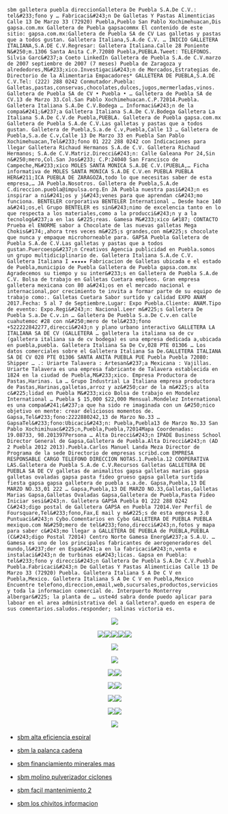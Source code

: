 
```
sbm galletera puebla direccionGalletera De Puebla S.A.De C.V.: tel&#233;fono y … Fabricaci&#243;n De Galletas Y Pastas Alimenticias Calle 13 De Marzo 33 (72920) Puebla,Pueblo San Pablo Xochimehuacan,Dis gapsa.com.mx Galletera de Puebla gapsacommx El contenido de este sitio: gapsa.com.mx:Galletera de Puebla SA de CV Las galletas y pastas que a todos gustan. Galletera Italiana,S.A.de C.V. … INICIO GALLETERA ITALIANA,S.A.DE C.V.Regresar: Galletera Italiana.Calle 28 Poniente N&#250;m.1306 Santa Anita C.P.72080 Puebla,PUEBLA.Tweet: TELEFONOS. Silvia Garc&#237;a Coeto LinkedIn Galletera de Puebla S.A.de C.V.marzo de 2007 septiembre de 2007 (7 meses) Puebla de Zaragoza y alrededores,M&#233;xico.Investigaci&#243;n de Mercados,Estrategias de. Directorio de la Alimentaria Empacadores* GALLETERA DE PUEBLA,S.A.DE C.V.Tel: (222) 288 0242 Conmutador.Puebla: Galletas,pastas,conservas,chocolates,dulces,jugos,mermerladas,vinos. Galletera de Puebla SA de CV • Puebla • … Galletera de Puebla SA de CV.13 de Marzo 33.Col.San Pablo Xochimehuacan.C.P.72014.Puebla. Galletera Italiana S.A.De C.V.Bodega … Informaci&#243;n de la compa&#241;&#237;a Galletera Italiana S.A.De C.V.Bodega Galletera La Italiana S.A.De C.V.de Puebla,PUEBLA. Galletera de Puebla gapsa.com.mx Galletera de Puebla S.A.de C.V.Las galletas y pastas que a todos gustan. Galletera de Puebla,S.a.de C.v,Puebla,Calle 13 … Galletera de Puebla,S.a.de C.v,Calle 13 De Marzo 33 en Puebla San Pablo Xochimehuacan,Tel&#233;fono 01 222 288 0242 con Indicaciones para llegar Galletera Richaud Hermanos S.A.de C.V. Galletera Richaud Hermanos; S.A.de C.V.Matriz.Direcci&#243;n: Calle Galeana Por 24,Sin n&#250;mero,Col.San Jos&#233; C.P:24040 San Francisco de Campeche,M&#233;xico MOLES SANTA MONICA S.A.DE C.V.(PUEBLA,… Ficha informativa de MOLES SANTA MONICA S.A.DE C.V.en PUEBLA PUEBLA HER&#211;ICA PUEBLA DE ZARAGOZA,todo lo que necesitas saber de esta empresa,… JA Puebla.Nosotros. Galletera de Puebla,S.A.de C.direccion.puebla@impulsa.org.En JA Puebla nuestra pasi&#243;n es inspirar a ni&#241;os y j&#243;venes para que aprendan c&#243;mo funciona. BENTELER corporativa BENTELER International … Desde hace 140 a&#241;os,el Grupo BENTELER es sin&#243;nimo de excelencia tanto en lo que respecta a los materiales,como a la producci&#243;n y a la tecnolog&#237;a en las &#225;reas. Gamesa M&#233;xico &#187; CONTACTO Prueba el ENORME sabor a Chocolate de las nuevas galletas Mega Chokis&#174;,ahora tres veces m&#225;s grandes,con m&#225;s chocolate que nunca y empaque microhorneable para. GAPSA Puebla Galletera de Puebla S.A.de C.V.Las galletas y pastas que a todos gustan.Puercoesp&#237;n Creativos Agencia publicidad en Puebla.somos un grupo multidiciplinario de. Galletera Italiana S.A.de C.V. Galletera Italiana I ★★★★★ Fabricacion de Galletas ubicada e el estado de Puebla,municipio de Puebla Galletera de Puebla gapsa.com.mx Agradecemos su tiempo y su inter&#233;s en Galletera de Puebla S.A.de C.V. Bolsa de trabajo en Galletas Cuetara empleos. Gran empresa galletera mexicana con 80 a&#241;os en el mercado nacional e internacional,por crecimiento te invita a formar parte de su equipo de trabajo como:. Galletas Cuetara Sabor surtido y calidad EXPO ANAM 2017.Fecha: 5 al 7 de Septiembre.Lugar: Expo Puebla.Cliente: ANAM.Tipo de evento: Expo.Regi&#243;n: Nacional.Leer m&#225;s Galletera De Puebla S.a.De C.v.in … Galletera De Puebla S.a.De C.v.en calle cuahutemoc #28 con n&#250;mero de tel&#233;fono +522222842277,direcci&#243;n y plano urbano interactivo GALLETERA LA ITALIANA SA DE CV (GALLETERA … galletera la italiana sa de cv (galletera italiana sa de cv bodega) es una empresa dedicada a,ubicada en puebla,puebla. Galletera Italiana Sa De Cv,028 PTE 01306 … Los datos comerciales sobre el Galletera Italiana Sa De.GALLETERA ITALIANA SA DE CV 028 PTE 01306 SANTA ANITA PUEBLA PUE Puebla Puebla 72080: Shipper … .: Uriarte Talavera : Artesan&#237;a Mexicana : Vajillas. Uriarte Talavera es una empresa fabricante de Talavera establecida en 1824 en la ciudad de Puebla,M&#233;xico. Empresa Productora de Pastas,Harinas. La … Grupo Industrial La Italiana empresa productora de Pastas,Harinas,galletas,arroz y az&#250;car de la m&#225;s alta c&#225;lidad en Puebla M&#233;xico Bolsa de trabajo en Mondelez International … Puebla $ 15,000 $22,000 Mensual.Mondelez International es una compa&#241;&#237;a que ha sido re imaginada con un &#250;nico objetivo en mente: crear deliciosos momentos de. Gapsa,Tel&#233;fono:2222880242,13 de Marzo No.33 … GapsaTel&#233;fono:Ubicaci&#243;n: Puebla,Puebla13 de Marzo No.33 San Pablo Xochimihuac&#225;n,Puebla,Puebla,72014Mapa Coordenadas: 19.08733, 98.201397Persona … Alta Direcci&#243;n IPADE Business School Director General de Gapsa,Galletera de Puebla.Alta Direcci&#243;n (AD 2 Puebla 2012 2013).Puebla.Carlos Manuel Landa Meza Director de Programa de la sede Directorio de empresas scribd.com EMPRESA RESPONSABLE CARGO TELEFONO DIRECCION NOTAS.1.Puebla.12 COOPERATIVA LAS.Galletera de Puebla S.A.de C.V.Recursos Galletas GALLETERA DE PUEBLA SA DE CV galletas de animalitos gapsa galletas marias gapsa galletas ovaladas gapsa pasta fideo grueso gapsa galleta surtida fiesta gapsa gapsa galletera de puebla s.a.de. Gapsa,Puebla,13 DE MARZO NO.33,01 222 … Gapsa,Puebla,13 DE MARZO NO.33,Galletas,Galletas Marias Gapsa,Galletas Ovaladas Gapsa,Galletera de Puebla,Pasta Fideo Iniciar sesi&#243;n. Galletera GAPSA Puebla 01 222 288 0242 C&#243;digo postal de Galletera GAPSA en Puebla 72014.Ver Perfil de Foursquare,Tel&#233;fono,Fax,E mail y m&#225;s de esta empresa 3.0 Puntuaci&#243;n Cybo.Comentarios en Cybo GALLETERA DE PUEBLA PUEBLA mexiquo.com N&#250;mero de tel&#233;fono,direcci&#243;n,fotos y mapa para saber c&#243;mo llegar a GALLETERA DE PUEBLA de PUEBLA,PUEBLA (C&#243;digo Postal 72014) Centro Norte Gamesa Energ&#237;a S.A.U. … Gamesa es uno de los principales fabricantes de aerogeneradores del mundo,l&#237;der en Espa&#241;a en la fabricaci&#243;n,venta e instalaci&#243;n de turbinas e&#243;licas. Gapsa en Puebla: tel&#233;fono y direcci&#243;n Galletera De Puebla S.A.De C.V.Puebla Puebla.Fabricaci&#243;n De Galletas Y Pastas Alimenticias Calle 13 De Marzo 33 (72920) Puebla. Galletera Italiana S A De C V en Puebla,Mexico. Galletera Italiana S A De C V en Puebla,Mexico Encuentre telefono,direccion,email,web,sucursales,productos,servicios y toda la informacion comercial de. Interpuerto Monterrey albergar&#225; la planta de … uste4d sabra donde puedo aplicar para laboar en el area administrativa del a Galletera?.quedo en espera de sus comentarios.saludos.responder; salinas victoria es. 
```

<div align="center">

<a href="https://es-crusher.shibang-china.com/github&k=sbm+galletera+puebla+direccion"><img src="https://static.shibang-china.com/es/crusher/logo.jpg"></a>

<a href="https://es-crusher.shibang-china.com/github&k=sbm+galletera+puebla+direccion"><img src="https://static.shibang-china.com/es/crusher/index.jpg"></a><a href="https://es-crusher.shibang-china.com/material.htmlgithub&k=sbm+galletera+puebla+direccion"><img src="https://static.shibang-china.com/es/crusher/material.jpg"></a><a href="https://es-crusher.shibang-china.com/application.htmlgithub&k=sbm+galletera+puebla+direccion"><img src="https://static.shibang-china.com/es/crusher/application.jpg"></a><a href="https://es-crusher.shibang-china.com/aboutus.htmlgithub&k=sbm+galletera+puebla+direccion"><img src="https://static.shibang-china.com/es/crusher/aboutus.jpg"></a><a href="https://es-crusher.shibang-china.com/contact.htmlgithub&k=sbm+galletera+puebla+direccion"><img src="https://static.shibang-china.com/es/crusher/contact.jpg"></a>

<a href="https://es-crusher.shibang-china.com/github&k=sbm+galletera+puebla+direccion"><img src="https://static.shibang-china.com/es/crusher/banner.jpg"></a>

<a href="https://swt.shibang-china.com/github&k=sbm+galletera+puebla+direccion"><img src="https://static.shibang-china.com/es/crusher/text.jpg"></a>

<a href="https://swt.shibang-china.com/github&k=sbm+galletera+puebla+direccion"><img src="https://static.shibang-china.com/es/crusher/chat.jpg"></a><a href="https://es-crusher.shibang-china.com/contact.htmlgithub&k=sbm+galletera+puebla+direccion"><img src="https://static.shibang-china.com/es/crusher/message.jpg"></a>

<a href="https://es-crusher.shibang-china.com/products/pe.htmlgithub&k=sbm+galletera+puebla+direccion"><img src="https://static.shibang-china.com/es/crusher/pe.jpg"></a><a href="https://es-crusher.shibang-china.com/products/pf.htmlgithub&k=sbm+galletera+puebla+direccion"><img src="https://static.shibang-china.com/es/crusher/pf.jpg"></a>

<a href="https://es-crusher.shibang-china.com/products/hpt.htmlgithub&k=sbm+galletera+puebla+direccion"><img src="https://static.shibang-china.com/es/crusher/hpt.jpg"></a><a href="https://es-crusher.shibang-china.com/products/vsi.htmlgithub&k=sbm+galletera+puebla+direccion"><img src="https://static.shibang-china.com/es/crusher/vsi.jpg"></a>

<a href="https://es-crusher.shibang-china.com/products/klv.htmlgithub&k=sbm+galletera+puebla+direccion"><img src="https://static.shibang-china.com/es/crusher/klv.jpg"></a><a href="https://es-crusher.shibang-china.com/products/portable.htmlgithub&k=sbm+galletera+puebla+direccion"><img src="https://static.shibang-china.com/es/crusher/portable.jpg"></a>

<a href="https://swt.shibang-china.com/github&k=sbm+galletera+puebla+direccion"><img src="https://static.shibang-china.com/es/crusher/case.jpg"></a>

</div>


* [sbm alta eficiencia espiral](sbm%20alta%20eficiencia%20espiral.md)

* [sbm la palanca cadena](sbm%20la%20palanca%20cadena.md)

* [sbm financiamiento minerales mas](sbm%20financiamiento%20minerales%20mas.md)

* [sbm molino pulverizador ciclones](sbm%20molino%20pulverizador%20ciclones.md)

* [sbm facil mantenimiento 2](sbm%20facil%20mantenimiento%202.md)

* [sbm los chivitos informacion](sbm%20los%20chivitos%20informacion.md)